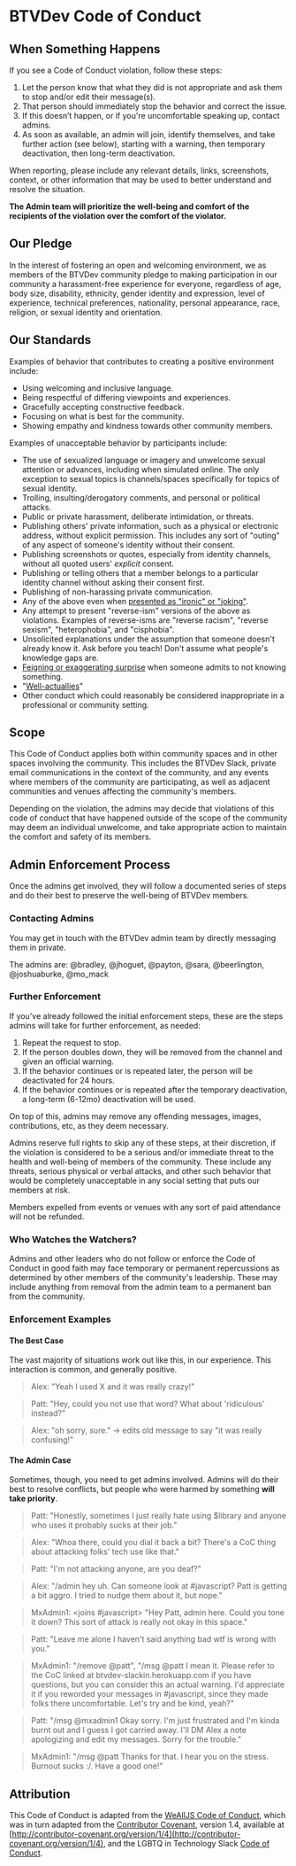 # BTVDev Code of Conduct

## When Something Happens

If you see a Code of Conduct violation, follow these steps:

1. Let the person know that what they did is not appropriate and ask them to stop and/or edit their message(s).
2. That person should immediately stop the behavior and correct the issue.
3. If this doesn’t happen, or if you're uncomfortable speaking up, contact admins.
4. As soon as available, an admin will join, identify themselves, and take further action (see below), starting with a warning, then temporary deactivation, then long-term deactivation.

When reporting, please include any relevant details, links, screenshots, context, or other information that may be used to better understand and resolve the situation.

**The Admin team will prioritize the well-being and comfort of the recipients of the violation over the comfort of the violator.**

## Our Pledge

In the interest of fostering an open and welcoming environment, we as members of the BTVDev community pledge to making participation in our community a harassment-free experience for everyone, regardless of age, body size, disability, ethnicity, gender identity and expression, level of experience, technical preferences, nationality, personal appearance, race, religion, or sexual identity and orientation.

## Our Standards

Examples of behavior that contributes to creating a positive environment include:

  * Using welcoming and inclusive language.
  * Being respectful of differing viewpoints and experiences.
  * Gracefully accepting constructive feedback.
  * Focusing on what is best for the community.
  * Showing empathy and kindness towards other community members.

Examples of unacceptable behavior by participants include:

  * The use of sexualized language or imagery and unwelcome sexual attention or advances, including when simulated online. The only exception to sexual topics is channels/spaces specifically for topics of sexual identity.
  * Trolling, insulting/derogatory comments, and personal or political attacks.
  * Public or private harassment, deliberate intimidation, or threats.
  * Publishing others' private information, such as a physical or electronic address, without explicit permission. This includes any sort of "outing" of any aspect of someone's identity without their consent.
  * Publishing screenshots or quotes, especially from identity channels, without all quoted users' *explicit* consent.
  * Publishing or telling others that a member belongs to a particular identity channel without asking their consent first.
  * Publishing of non-harassing private communication.
  * Any of the above even when [presented as "ironic" or "joking"](https://en.wikipedia.org/wiki/Hipster_racism).
  * Any attempt to present "reverse-ism" versions of the above as violations. Examples of reverse-isms are "reverse racism", "reverse sexism", "heterophobia", and "cisphobia".
  * Unsolicited explanations under the assumption that someone doesn't already know it. Ask before you teach! Don't assume what people's knowledge gaps are.
  * [Feigning or exaggerating surprise](https://www.recurse.com/manual#no-feigned-surprise) when someone admits to not knowing something.
  * "[Well-actuallies](https://www.recurse.com/manual#no-well-actuallys)"
  * Other conduct which could reasonably be considered inappropriate in a professional or community setting.

## Scope

This Code of Conduct applies both within community spaces and in other spaces involving the community. This includes the BTVDev Slack, private email communications in the context of the community, and any events where members of the community are participating, as well as adjacent communities and venues affecting the community's members.

Depending on the violation, the admins may decide that violations of this code of conduct that have happened outside of the scope of the community may deem an individual unwelcome, and take appropriate action to maintain the comfort and safety of its members.

## Admin Enforcement Process

Once the admins get involved, they will follow a documented series of steps and do their best to preserve the well-being of BTVDev members. 

### Contacting Admins

You may get in touch with the BTVDev admin team by directly messaging them in private.

The admins are: @bradley, @jhoguet, @payton, @sara, @beerlington, @joshuaburke, @mo_mack

### Further Enforcement

If you've already followed the initial enforcement steps, these are the steps admins will take for further enforcement, as needed:

  1. Repeat the request to stop.
  2. If the person doubles down, they will be removed from the channel and given an official warning.
  3. If the behavior continues or is repeated later, the person will be deactivated for 24 hours.
  4. If the behavior continues or is repeated after the temporary deactivation, a long-term (6-12mo) deactivation will be used.

On top of this, admins may remove any offending messages, images, contributions, etc, as they deem necessary.

Admins reserve full rights to skip any of these steps, at their discretion, if the violation is considered to be a serious and/or immediate threat to the health and well-being of members of the community. These include any threats, serious physical or verbal attacks, and other such behavior that would be completely unacceptable in any social setting that puts our members at risk.

Members expelled from events or venues with any sort of paid attendance will not be refunded.

### Who Watches the Watchers?

Admins and other leaders who do not follow or enforce the Code of Conduct in good faith may face temporary or permanent repercussions as determined by other members of the community's leadership. These may include anything from removal from the admin team to a permanent ban from the community.

### Enforcement Examples

#### The Best Case

The vast majority of situations work out like this, in our experience. This interaction is common, and generally positive.

> Alex: "Yeah I used X and it was really crazy!"

> Patt: "Hey, could you not use that word? What about 'ridiculous' instead?"

> Alex: "oh sorry, sure." -> edits old message to say "it was really confusing!"

#### The Admin Case

Sometimes, though, you need to get admins involved. Admins will do their best to resolve conflicts, but people who were harmed by something **will take priority**.

> Patt: "Honestly, sometimes I just really hate using $library and anyone who uses it probably sucks at their job."

> Alex: "Whoa there, could you dial it back a bit? There's a CoC thing about attacking folks' tech use like that."

> Patt: "I'm not attacking anyone, are you deaf?"

> Alex: "/admin hey uh. Can someone look at #javascript? Patt is getting a bit aggro. I tried to nudge them about it, but nope."

> MxAdmin1: <joins #javascript> "Hey Patt, admin here. Could you tone it down? This sort of attack is really not okay in this space."

> Patt: "Leave me alone I haven't said anything bad wtf is wrong with you."

> MxAdmin1: "/remove @patt", "/msg @patt I mean it. Please refer to the CoC linked at btvdev-slackin.herokuapp.com if you have questions, but you can consider this an actual warning. I'd appreciate it if you reworded your messages in #javascript, since they made folks there uncomfortable. Let's try and be kind, yeah?"

> Patt: "/msg @mxadmin1 Okay sorry. I'm just frustrated and I'm kinda burnt out and I guess I got carried away. I'll DM Alex a note apologizing and edit my messages. Sorry for the trouble."

> MxAdmin1: "/msg @patt Thanks for that. I hear you on the stress. Burnout sucks :/.  Have a good one!"

## Attribution

This Code of Conduct is adapted from the [WeAllJS Code of Conduct](https://wealljs.org/code-of-conduct), which was in turn adapted from the [Contributor Covenant](http://contributor-covenant.org),
version 1.4, available at
[http://contributor-covenant.org/version/1/4](http://contributor-covenant.org/version/1/4), and the LGBTQ in
Technology Slack [Code of Conduct](http://lgbtq.technology/coc.html).
